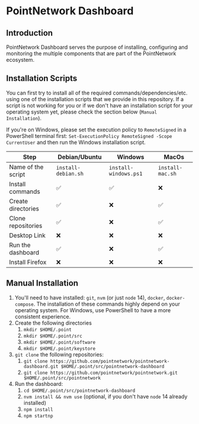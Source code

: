 # PointNetwork Dashboard

## Introduction

PointNetwork Dashboard serves the purpose of installing, configuring
and monitoring the multiple components that are part of the
PointNetwork ecosystem.

## Installation Scripts

You can first try to install all of the required
commands/dependencies/etc. using one of the installation scripts that
we provide in this repository. If a script is not working for you or
if we don't have an installation script for your operating system yet,
please check the section below (`Manual Installation`).

If you're on Windows, please set the execution policy to
`RemoteSigned` in a PowerShell terminal first: `Set-ExecutionPolicy
RemoteSigned -Scope CurrentUser` and then run the Windows installation
script.

| Step               | Debian/Ubuntu       | Windows               | MacOs            |
|--------------------|---------------------|-----------------------|------------------|
| Name of the script | `install-debian.sh` | `install-windows.ps1` | `install-mac.sh` |
| Install commands   | &#9989;             | &#9989;               | &#10060;         |
| Create directories | &#9989;             | &#10060;              | &#9989;          |
| Clone repositories | &#9989;             | &#10060;              | &#9989;          |
| Desktop Link       | &#10060;            | &#10060;              | &#10060;         |
| Run the dashboard  | &#9989;             | &#10060;              | &#9989;          |
| Install Firefox    | &#10060;            | &#10060;              | &#10060;         |

## Manual Installation

1. You'll need to have installed: `git`, `nvm` (or just `node` 14),
   `docker`, `docker-compose`. The installation of these commands
   highly depend on your operating system. For Windows, use PowerShell
   to have a more consistent experience.
1. Create the following directories
   1. `mkdir $HOME/.point`
   1. `mkdir $HOME/.point/src`
   1. `mkdir $HOME/.point/software`
   1. `mkdir $HOME/.point/keystore`
1. `git clone` the following repositories:
   1. `git clone https://github.com/pointnetwork/pointnetwork-dashboard.git $HOME/.point/src/pointnetwork-dashboard`
   1. `git clone https://github.com/pointnetwork/pointnetwork.git $HOME/.point/src/pointnetwork`
1. Run the dashboard:
   1. `cd $HOME/.point/src/pointnetwork-dashboard`
   1. `nvm install && nvm use` (optional, if you don't have `node` 14 already installed)
   1. `npm install`
   1. `npm startnp`
